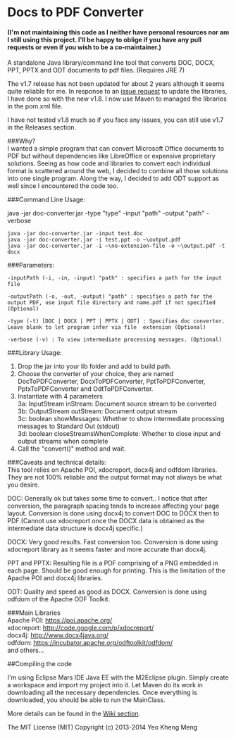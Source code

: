Docs to PDF Converter
=====================

#### (I'm not maintaining this code as I neither have personal resources nor am I still using this project. I'll be happy to oblige if you have any pull requests or even if you wish to be a co-maintainer.)

A standalone Java library/command line tool that converts DOC, DOCX, PPT, PPTX and ODT documents to pdf files. (Requires JRE 7)

The v1.7 release has not been updated for about 2 years although it seems quite reliable for me. In response to an [issue request](https://github.com/yeokm1/docs-to-pdf-converter/issues/1) to update the libraries, I have done so with the new v1.8. I now use Maven to managed the libraries in the pom.xml file.

I have not tested v1.8 much so if you face any issues, you can still use v1.7 in the Releases section.

###Why?  
I wanted a simple program that can convert Microsoft Office documents to PDF but without dependencies like LibreOffice or expensive proprietary solutions. Seeing as how code and libraries to convert each individual format is scattered around the web, I decided to combine all those solutions into one single program. Along the way, I decided to add ODT support as well since I encountered the code too. 

###Command Line Usage:  

java -jar doc-converter.jar -type "type" -input "path" -output "path" -verbose
```
java -jar doc-converter.jar -input test.doc
java -jar doc-converter.jar -i test.ppt -o ~\output.pdf
java -jar doc-converter.jar -i ~\no-extension-file -o ~\output.pdf -t docx
```

###Parameters:  
```
-inputPath (-i, -in, -input) "path" : specifies a path for the input file
 
-outputPath (-o, -out, -output) "path" : specifies a path for the output PDF, use input file directory and name.pdf if not specified (Optional)

-type (-t) [DOC | DOCX | PPT | PPTX | ODT] : Specifies doc converter. Leave blank to let program infer via file  extension (Optional)

-verbose (-v) : To view intermediate processing messages. (Optional)
```

###Library Usage:  

1) Drop the jar into your lib folder and add to build path.  
2) Choose the converter of your choice, they are named DocToPDFConverter, DocxToPDFConverter, PptToPDFConverter, PptxToPDFConverter and OdtToPDFConverter.  
3) Instantiate with 4 parameters  
3a: InputStream inStream: Document source stream to be converted  
3b: OutputStream outStream: Document output stream  
3c: boolean showMessages: Whether to show intermediate processing messages to Standard Out (stdout)  
3d: boolean closeStreamsWhenComplete: Whether to close input and output streams when complete  
4) Call the "convert()" method and wait.  


###Caveats and technical details:  
This tool relies on Apache POI, xdocreport, docx4j and odfdom libraries. They are not 100% reliable and the output format may not always be what you desire.


DOC:
Generally ok but takes some time to convert.. I notice that after conversion, the paragraph spacing tends to increase affecting your page layout. Conversion is done using docx4j to convert DOC to DOCX then to PDF.(Cannot use xdocreport once the DOCX data is obtained as the intermediate data structure is docx4j specific.)

DOCX:
Very good results. Fast conversion too.  Conversion is done using xdocreport library as it seems faster and more accurate than docx4j.

PPT and PPTX:
Resulting file is a PDF comprising of a PNG embedded in each page. Should be good enough for printing. This is the limitation of the Apache POI and docx4j libraries.

ODT:
Quality and speed as good as DOCX. Conversion is done using odfdom of the Apache ODF Toolkit.

###Main Libraries  
Apache POI:  https://poi.apache.org/  
xdocreport: http://code.google.com/p/xdocreport/  
docx4j: http://www.docx4java.org/  
odfdom: https://incubator.apache.org/odftoolkit/odfdom/  
and others...  

##Compiling the code

I'm using Eclipse Mars IDE Java EE with the M2Eclipse plugin. Simply create a workspace and import my project into it. Let Maven do its work in downloading all the necessary dependencies. Once everything is downloaded, you should be able to run the MainClass.

More details can be found in the [Wiki section](https://github.com/yeokm1/docs-to-pdf-converter/wiki/Setting-up-your-IDE-to-compile-the-project).

The MIT License (MIT)
Copyright (c) 2013-2014 Yeo Kheng Meng

